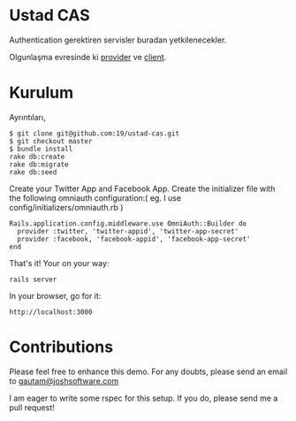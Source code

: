 # Ustad CAS

Authentication gerektiren servisler buradan yetkilenecekler.

Olgunlaşma evresinde ki [provider](https://github.com/19test/sso-devise-omniauth-provider) ve
[client](https://github.com/19test/sso-devise-omniauth-client).


# Kurulum

Ayrıntıları,

    $ git clone git@github.com:19/ustad-cas.git
    $ git checkout master
    $ bundle install
    rake db:create
    rake db:migrate
    rake db:seed

Create your Twitter App and Facebook App. Create the initializer file with the following omniauth configuration:( eg. I use config/initializers/omniauth.rb )

    Rails.application.config.middleware.use OmniAuth::Builder do
      provider :twitter, 'twitter-appid', 'twitter-app-secret'
      provider :facebook, 'facebook-appid', 'facebook-app-secret'
    end

That's it! Your on your way:

    rails server

In your browser, go for it:

    http://localhost:3000

# Contributions

Please feel free to enhance this demo.
For any doubts, please send an email to gautam@joshsoftware.com

I am eager to write some rspec for this setup. If you do, please send me a pull request!
